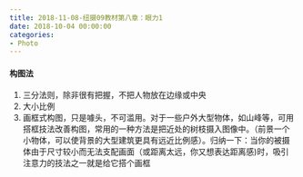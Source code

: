```yaml
---
title: 2018-11-08-纽摄09教材第八章：眼力1
date: 2018-10-04 00:00:00
categories:
- Photo
---
```

#### 构图法
1. 三分法则，除非很有把握，不把人物放在边缘或中央
2. 大小比例
3. 画框式构图，只是噱头，不可滥用。对于一些户外大型物体，如山峰等，可用搭框技法改善构图，常用的一种方法是把近处的树枝摄入图像中。（前景一个小物体，可以使背景的大型建筑更具有远近比例感）。归纳一下：当你的被摄体由于尺寸较小而无法支配画面（或距离太远，你又想表达距离感)时，吸引注意力的技法之一就是给它搭个画框
